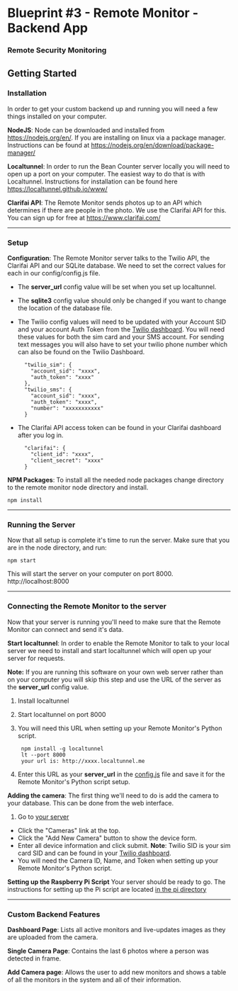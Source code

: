 # Blueprint #3 - Remote Monitor - Backend App
### Remote Security Monitoring


## Getting Started
### Installation
In order to get your custom backend up and running you will need a few things installed on your computer.

**NodeJS**: Node can be downloaded and installed from https://nodejs.org/en/. If you are installing on linux via a package manager. Instructions can be found at https://nodejs.org/en/download/package-manager/

**Localtunnel**: In order to run the Bean Counter server locally you will need to open up a port on your computer. The easiest way to do that is with Localtunnel. Instructions for installation can be found here https://localtunnel.github.io/www/

**Clarifai API**: The Remote Monitor sends photos up to an API which determines if there are people in the photo. We use the Clarifai API for this. You can sign up for free at https://www.clarifai.com/

****

### Setup

**Configuration**: The Remote Monitor server talks to the Twilio API, the Clarifai API and our SQLite database. We need to set the correct values for each in our config/config.js file.

* The **server_url** config value will be set when you set up localtunnel.

* The **sqlite3** config value should only be changed if you want to change the location of the database file.

* The Twilio config values will need to be updated with your Account SID and your account Auth Token from the [Twilio dashboard](https://www.twilio.com/console). You will need these values for both the sim card and your SMS account. For sending text messages you will also have to set your twilio phone number which can also be found on the Twilio Dashboard.

        "twilio_sim": {
          "account_sid": "xxxx",
          "auth_token": "xxxx"
        },
        "twilio_sms": {
          "account_sid": "xxxx",
          "auth_token": "xxxx",
          "number": "xxxxxxxxxxx"
        }

* The Clarifai API access token can be found in your Clarifai dashboard after you log in.

        "clarifai": {
          "client_id": "xxxx",
          "client_secret": "xxxx"
        }

**NPM Packages**: To install all the needed node packages change directory to the remote monitor node directory and install.

    npm install

****

### Running the Server

Now that all setup is complete it's time to run the server. Make sure that you are in the node directory, and run:

    npm start

This will start the server on your computer on port 8000. http://localhost:8000

****

### Connecting the Remote Monitor to the server

Now that your server is running you'll need to make sure that the Remote Monitor can connect and send it's data.

**Start localtunnel**: In order to enable the Remote Monitor to talk to your local server we need to install and start localtunnel which will open up your server for requests.

**Note:** If you are running this software on your own web server rather than on your computer you will skip this step and use the URL of the server as the **server_url** config value.

1. Install localtunnel
2. Start localtunnel on port 8000
3. You will need this URL when setting up your Remote Monitor's Python script.

        npm install -g localtunnel
        lt --port 8000
        your url is: http://xxxx.localtunnel.me

4. Enter this URL as your **server_url** in the [config.js](config/config.js) file and save it for the Remote Monitor's Python script setup.

**Adding the camera**: The first thing we'll need to do is add the camera to your database. This can be done from the web interface.

1. Go to [your server](http://localhost:8000)
* Click the "Cameras" link at the top.
* Click the "Add New Camera" button to show the device form.
* Enter all device information and click submit. **Note**: Twilio SID is your sim card SID and can be found in your [Twilio dashboard](https://www.twilio.com/console).
* You will need the Camera ID, Name, and Token when setting up your Remote Monitor's Python script.

**Setting up the Raspberry Pi Script**
Your server should be ready to go. The instructions for setting up the Pi script are located [in the pi directory](../pi/README.md)

****

### Custom Backend Features

**Dashboard Page**: Lists all active monitors and live-updates images as they are uploaded from the camera.

**Single Camera Page**: Contains the last 6 photos where a person was detected in frame.

**Add Camera page**: Allows the user to add new monitors and shows a table of all the monitors in the system and all of their information.
